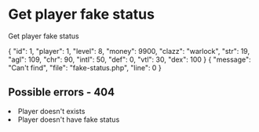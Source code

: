 # Get player fake status

<highlight>Get player fake status</highlight>

<include from="notes.md" element-id="urlVariable"/>
<include from="notes.md" element-id="session"/>

<api-endpoint openapi-path="./../../data.yaml" endpoint="/fake-status/${username}" method="GET">
	<response type="200">
		<sample lang="JSON">
			{
				"id": 1,
				"player": 1,
				"level": 8,
				"money": 9900,
				"clazz": "warlock",
				"str": 19,
				"agl": 109,
				"chr": 90,
				"intl": 50,
				"def": 0,
				"vtl": 30,
				"dex": 100
			}
		</sample>
	</response>
	<response type="404">
		<sample lang="JSON">
			{
				"message": "Can't find",
				"file": "fake-status.php",
				"line": 0
			}
		</sample>
	</response>
</api-endpoint>

## Possible errors - 404
<list>
	<li>Player doesn't exists</li>
	<li>Player doesn't have fake status</li>
</list>